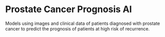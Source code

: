 # Prostate Cancer Prognosis AI
Models using images and clinical data of patients diagnosed with prostate cancer to predict the prognosis of patients at high risk of recurrence.

